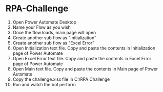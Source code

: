# RPA-Challenge

1) Open Power Automate Desktop
2) Name your Flow as you wish
3) Once the flow loads, main page will open
4) Create another sub flow as "Initialization"
5) Create another sub flow as "Excel Error"
6) Open Initialization text file. Copy and paste the contents in Initialization page of Power Automate
7) Open Excel Error text file. Copy and paste the contents in Excel Error page of Power Automate
8) Open Main text file. Copy and paste the contents in Main page of Power Automate
9) Copy the challenge.xlsx file in C:\RPA Challenge
10) Run and watch the bot perform
